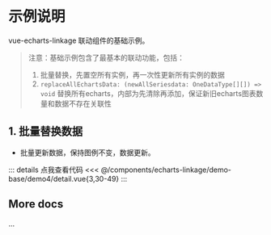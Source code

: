 <script setup>
import LinkageDemo4 from '@/components/echarts-linkage/demo-base/demo4/index.vue';
</script>

# 示例说明

vue-echarts-linkage 联动组件的基础示例。

> 注意：基础示例包含了最基本的联动功能，包括：
> 1. 批量替换，先置空所有实例，再一次性更新所有实例的数据
> 2. `replaceAllEchartsData: (newAllSeriesdata: OneDataType[][]) => void` 替换所有echarts，内部为先清除再添加，保证新旧echarts图表数量和数据不存在关联性

## 1. 批量替换数据

* 批量更新数据，保持图例不变，数据更新。

<LinkageDemo4 />

::: details 点我查看代码
<<< @/components/echarts-linkage/demo-base/demo4/detail.vue{3,30-49}
:::

## More docs

...



